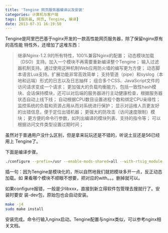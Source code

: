 ```yaml
---
title: 'Tengine 网页服务器编译以及安装'
categories: 计算机与客户端
tags: [服务器, 网页, Tengine, 编译]
date: 2013-07-31 16:19:50
---
```


Tengine是阿里巴巴基于nginx开发的一款高性能网页服务器，除了保留nginx原有的高性能
特性外，还增加了这堆东西：

<blockquote>
继承Nginx-1.2.9的所有特性，100%兼容Nginx的配置；
动态模块加载（DSO）支持。加入一个模块不再需要重新编译整个Tengine；
输入过滤器机制支持。通过使用这种机制Web应用防火墙的编写更为方便；
动态脚本语言Lua支持。扩展功能非常高效简单；
支持管道（pipe）和syslog（本地和远端）形式的日志以及日志抽样；
组合多个CSS、JavaScript文件的访问请求变成一个请求；
更加强大的负载均衡能力，包括一致性hash模块、会话保持模块，还可以对后端的服务器进行主动健康检查，根据服务器状态自动上线下线；
自动根据CPU数目设置进程个数和绑定CPU亲缘性；
监控系统的负载和资源占用从而对系统进行保护；
显示对运维人员更友好的出错信息，便于定位出错机器；
更强大的防攻击（访问速度限制）模块；
更方便的命令行参数，如列出编译的模块列表、支持的指令等；
可以根据访问文件类型设置过期时间；
</blockquote>

虽然对于普通用户没什么区别，但是拿来玩玩还是不错的，听说土豆还是56已经用上
Tengine了。

下面是编译步骤。

```bash
./configure --prefix=/usr --enable-mods-shared=all --with-rtsig_module --with-select_module --with-poll_module --with-file-aio --with-ipv6 --with-http_realip_module --with-http_addition_module --with-http_xslt_module --with-http_image_filter_module --with-http_geoip_module --with-http_sub_module --with-http_dav_module --with-http_flv_module --with-http_slice_module --with-http_mp4_module --with-http_gzip_static_module --with-http_concat_module --with-http_random_index_module --with-http_secure_link_module --with-http_degradation_module --with-http_sysguard_module --with-http_lua_module --with-http_tfs_module --with-mail --with-mail_ssl_module --with-google_perftools_module --with-cpp_test_module --with-backtrace_module --with-pcre --with-pcre-jit --with-md5-asm --with-sha1-asm --with-libatomic --with-jemalloc
```

插一句：因为Tengine是模块化的，所以自然地我们就把模块多开一点，反正动态加载。如
果看哪个模块不顺眼不想要，把对应的with。。。删掉就可以。

如果configure报错，一般是少libxxx，直接到新立得软件包管理去搜就行了。安装时要安
装-dev包，原始包也会自动安装。

```bash
make -j4
sudo make install
```

安装完成。命令行输入nginx启动。Tengine配置与nginx类似，可以参考nginx相关文档。
